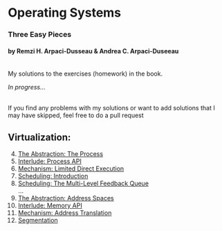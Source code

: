 # Operating Systems
### Three Easy Pieces
#### by Remzi H. Arpaci-Dusseau & Andrea C. Arpaci-Duseeau  
<br>
My solutions to the exercises (homework) in the book.  

*In progress...*
<br><br>

If you find any problems with my solutions or want to add solutions that I may have skipped, feel free to do a pull request

## Virtualization:
4. [The Abstraction: The Process](https://github.com/breakthatbass/OStep/tree/main/chap4)  
5. [Interlude: Process API](https://github.com/breakthatbass/OStep/tree/main/chap5)  
6. [Mechanism: Limited Direct Execution](https://github.com/breakthatbass/OStep/blob/main/chap06/timing.c)  
7. [Scheduling: Introduction](https://github.com/breakthatbass/OStep/tree/main/chap07)  
8. [Scheduling: The Multi-Level Feedback Queue](https://github.com/breakthatbass/OStep/tree/main/chap08)  
...
13. [The Abstraction: Address Spaces](https://github.com/breakthatbass/OStep/tree/main/chap13)
14. [Interlude: Memory API](https://github.com/breakthatbass/OStep/tree/main/chap14)
15. [Mechanism: Address Translation](https://github.com/breakthatbass/OStep/tree/main/chap15)
16. [Segmentation](https://github.com/breakthatbass/OStep/tree/main/chap16)
